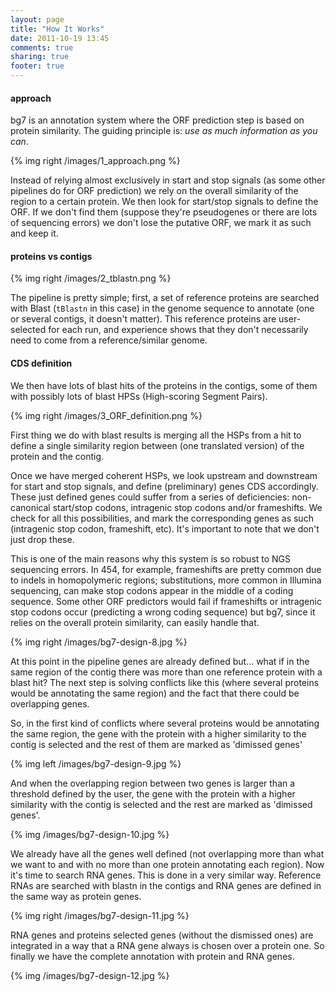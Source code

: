 ```yaml
---
layout: page
title: "How It Works"
date: 2011-10-19 13:45
comments: true
sharing: true
footer: true
---
```


#### approach ####

bg7 is an annotation system where the ORF prediction step is based on protein similarity. The guiding principle is: _use as much information as you can_. 

{% img right /images/1_approach.png %}

Instead of relying almost exclusively in start and stop signals (as some other pipelines do for ORF prediction) we rely on the overall similarity of the region to a certain protein. We then look for start/stop signals to define the ORF. If we don't find them (suppose they're pseudogenes or there are lots of sequencing errors) we don't lose the putative ORF, we mark it as such and keep it. 

#### proteins vs contigs ####

{% img right /images/2_tblastn.png %}

The pipeline is pretty simple; first, a set of reference proteins are searched with Blast (`tBlastn` in this case) in the genome sequence to annotate (one or several contigs, it doesn't matter). This reference proteins are user-selected for each run, and experience shows that they don't necessarily need to come from a reference/similar genome.

#### CDS definition ####

We then have lots of blast hits of the proteins in the contigs, some of them with possibly lots of blast HPSs (High-scoring Segment Pairs). 

{% img right /images/3_ORF_definition.png %}

First thing we do with blast results is merging all the HSPs from a hit to define a single similarity region between (one translated version) of the protein and the contig.

Once we have merged coherent HSPs, we look upstream and downstream for start and stop signals, and define (preliminary) genes CDS accordingly. These just defined genes could suffer from a series of deficiencies: non-canonical start/stop codons, intragenic stop codons and/or frameshifts. We check for all this possibilities, and mark the corresponding genes as such (intragenic stop codon, frameshift, etc). It's important to note that we don't just drop these. 

This is one of the main reasons why this system is so robust to NGS sequencing errors. In 454, for example, frameshifts are pretty common due to indels in homopolymeric regions; substitutions, more common in Illumina sequencing, can make stop codons appear in the middle of a coding sequence. Some other ORF predictors would fail if frameshifts or intragenic stop codons occur (predicting a wrong coding sequence) but bg7, since it relies on the overall protein similarity, can easily handle that.

{% img right /images/bg7-design-8.jpg %}

At this point in the pipeline genes are already defined but... what if in the same region of the contig there was more than one reference protein with a blast hit? The next step is solving conflicts like this (where several proteins would be annotating the same region) and the fact that there could be overlapping genes. 

So, in the first kind of conflicts where several proteins would be annotating the same region, the gene with the protein with a higher similarity to the contig is selected and the rest of them are marked as 'dimissed genes'

{% img left /images/bg7-design-9.jpg %}

And when the overlapping region between two genes is larger than a threshold defined by the user, the gene with the protein with a higher similarity with the contig is selected and the rest are marked as 'dimissed genes'.

{% img /images/bg7-design-10.jpg %}

We already have all the genes well defined (not overlapping more than what we want to and with no more than one protein annotating each region). Now it's time to search RNA genes. This is done in a very similar way. Reference RNAs are searched with blastn in the contigs and RNA genes are defined in the same way as protein genes.

{% img right /images/bg7-design-11.jpg %}

RNA genes and proteins selected genes (without the dismissed ones) are integrated in a way that a RNA gene always is chosen over a protein one. So finally we have the complete annotation with protein and RNA genes.

{% img /images/bg7-design-12.jpg %}
